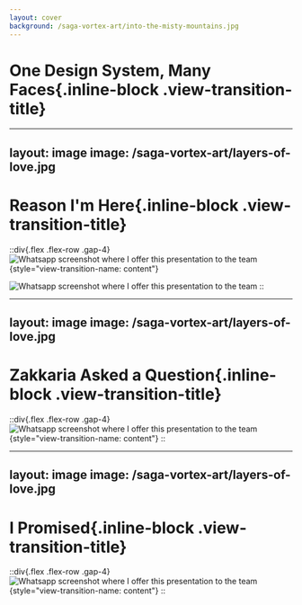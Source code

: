 ```yaml
---
layout: cover
background: /saga-vortex-art/into-the-misty-mountains.jpg
---
```


# One Design System, Many Faces{.inline-block .view-transition-title}

---
layout: image
image: /saga-vortex-art/layers-of-love.jpg
---

# Reason I'm Here{.inline-block .view-transition-title}

::div{.flex .flex-row .gap-4}
![Whatsapp screenshot where I offer this presentation to the team](/reason_im_here_1.png){style="view-transition-name: content"}

![Whatsapp screenshot where I offer this presentation to the team](/reason_im_here_2.png)
::

---
layout: image
image: /saga-vortex-art/layers-of-love.jpg
---

# Zakkaria Asked a Question{.inline-block .view-transition-title}

::div{.flex .flex-row .gap-4}
![Whatsapp screenshot where I offer this presentation to the team](/reason_im_here_1.png){style="view-transition-name: content"}
::

---
layout: image
image: /saga-vortex-art/layers-of-love.jpg
---

# I Promised{.inline-block .view-transition-title}

::div{.flex .flex-row .gap-4}
![Whatsapp screenshot where I offer this presentation to the team](/reason_im_here_2.png){style="view-transition-name: content"}
::
